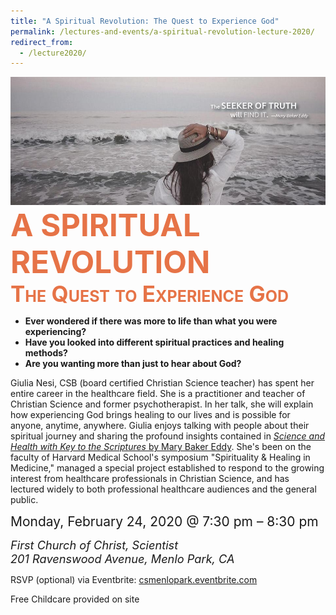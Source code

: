 ```yaml
---
title: "A Spiritual Revolution: The Quest to Experience God"
permalink: /lectures-and-events/a-spiritual-revolution-lecture-2020/
redirect_from:
  - /lecture2020/
---
```


<section markdown="1">

<img alt="The SEEKER OF TRUTH will FIND IT. —Mary Baker Eddy" src="/media/lecture2020/banner.jpg" class="home-image">

<h1 style="color: #e67347; font-size: 3.5em; font-stretch: condensed; margin: 0">A SPIRITUAL REVOLUTION</h1>

<h2 style="color: #e67347; font-size: 2.5em; font-stretch: condensed; font-variant: small-caps; margin: 0">The Quest to Experience God</h2>

<ul style="font-weight: bold">
<li>Ever wondered if there was more to life than what you were experiencing?</li>
<li>Have you looked into different spiritual practices and healing methods?</li>
<li>Are you wanting more than just to hear about God?</li>
</ul>

Giulia Nesi, CSB (board certified Christian Science teacher) has spent her
entire career in the healthcare field. She is a practitioner and teacher of
Christian Science and former psychotherapist. In her talk, she will explain how
experiencing God brings healing to our lives and is possible for anyone,
anytime, anywhere. Giulia enjoys talking with people about their spiritual
journey and sharing the profound insights contained in
<a href="https://www.christianscience.com/the-christian-science-pastor/science-and-health" rel="external">
*Science and Health with Key to the Scriptures* by Mary Baker Eddy</a>. She's
been on the faculty of Harvard Medical School's symposium "Spirituality &
Healing in Medicine," managed a special project established to respond to the
growing interest from healthcare professionals in Christian Science, and has
lectured widely to both professional healthcare audiences and the general
public.

<time datetime="2020-02-24T19:30:00.000-0800" style="font-size: 1.5em">Monday, February 24, 2020 @ 7:30 pm – 8:30 pm</time>

<address style="font-size: 1.3em">
First Church of Christ, Scientist<br>
201 Ravenswood Avenue, Menlo Park, CA
</address>

RSVP (optional) via Eventbrite: <a href="https://csmenlopark.eventbrite.com" rel="external">csmenlopark.eventbrite.com</a>

Free Childcare provided on site

</section>
